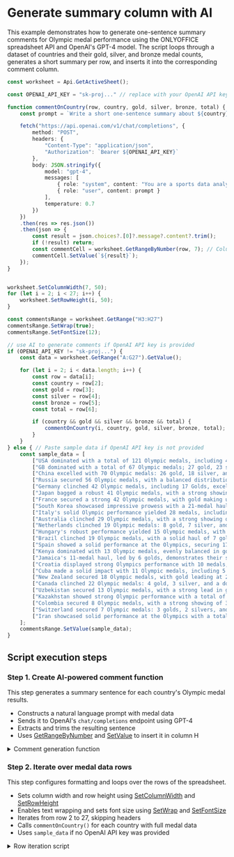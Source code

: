 # Generate summary column with AI

This example demonstrates how to generate one-sentence summary comments for Olympic medal performance using the ONLYOFFICE spreadsheet API and OpenAI's GPT-4 model. The script loops through a dataset of countries and their gold, silver, and bronze medal counts, generates a short summary per row, and inserts it into the corresponding comment column.

```ts editor-xlsx zoom=80 templateUrl=https://static.onlyoffice.com/assets/docs/samples/demo.xlsx
const worksheet = Api.GetActiveSheet();

const OPENAI_API_KEY = "sk-proj..." // replace with your OpenAI API key

function commentOnCountry(row, country, gold, silver, bronze, total) {
    const prompt = `Write a short one-sentence summary about ${country}'s Olympic medal performance. They won ${gold} gold, ${silver} silver, and ${bronze} bronze medals, for a total of ${total}. Use a confident and slightly analytical tone. Return just the sentence. Maximum 70 chars.`

    fetch("https://api.openai.com/v1/chat/completions", {
        method: "POST",
        headers: {
            "Content-Type": "application/json",
            "Authorization": `Bearer ${OPENAI_API_KEY}`
        },
        body: JSON.stringify({
            model: "gpt-4",
            messages: [
                { role: "system", content: "You are a sports data analyst." },
                { role: "user", content: prompt }
            ],
            temperature: 0.7
        })
    })
    .then(res => res.json())
    .then(json => {
        const result = json.choices?.[0]?.message?.content?.trim();
        if (!result) return;
        const commentCell = worksheet.GetRangeByNumber(row, 7); // Column H
        commentCell.SetValue(`${result}`);
    });
}


worksheet.SetColumnWidth(7, 50);
for (let i = 2; i < 27; i++) {
    worksheet.SetRowHeight(i, 50);
}

const commentsRange = worksheet.GetRange("H3:H27")
commentsRange.SetWrap(true);
commentsRange.SetFontSize(12);

// use AI to generate comments if OpenAI API key is provided
if (OPENAI_API_KEY != "sk-proj...") {
    const data = worksheet.GetRange("A:G27").GetValue();

    for (let i = 2; i < data.length; i++) {
        const row = data[i];
        const country = row[2];
        const gold = row[3];
        const silver = row[4];
        const bronze = row[5];
        const total = row[6];

        if (country && gold && silver && bronze && total) {
            commentOnCountry(i, country, gold, silver, bronze, total);
        }
    }
} else { // Paste sample data if OpenAI API key is not provided
    const sample_data = [
        ["USA dominated with a total of 121 Olympic medals, including 46 golds."],
        ["GB dominated with a total of 67 Olympic medals; 27 gold, 23 silver, 17 bronze."],
        ["China excelled with 70 Olympic medals: 26 gold, 18 silver, and 26 bronze."],
        ["Russia secured 56 Olympic medals, with a balanced distribution across gold, silver, and bronze."],
        ["Germany clinched 42 Olympic medals, including 17 Golds, excelling in competition."],
        ["Japan bagged a robust 41 Olympic medals, with a strong showing of 12 golds."],
        ["France secured a strong 42 Olympic medals, with gold making up nearly 24%."],
        ["South Korea showcased impressive prowess with a 21-medal haul in the Olympics."],
        ["Italy's solid Olympic performance yielded 28 medals, including 8 golds."],
        ["Australia clinched 29 Olympic medals, with a strong showing of 8 golds."],
        ["Netherlands clinched 19 Olympic medals: 8 gold, 7 silver, and 4 bronze."],
        ["Hungary's robust performance yielded 15 Olympic medals, with over half as gold."],
        ["Brazil clinched 19 Olympic medals, with a solid haul of 7 gold, 6 silver, 6 bronze."],
        ["Spain showed a solid performance at the Olympics, securing 17 medals in total."],
        ["Kenya dominated with 13 Olympic medals, evenly balanced in gold and silver."],
        ["Jamaica's 11-medal haul, led by 6 golds, demonstrates their strong Olympic prowess."],
        ["Croatia displayed strong Olympics performance with 10 medals, half being gold."],
        ["Cuba made a solid impact with 11 Olympic medals, including 5 golds."],
        ["New Zealand secured 18 Olympic medals, with gold leading at 22%."],
        ["Canada clinched 22 Olympic medals: 4 gold, 3 silver, and a dominating 15 bronze."],
        ["Uzbekistan secured 13 Olympic medals, with a strong lead in gold at four."],
        ["Kazakhstan showed strong Olympic performance with a total of 17 medals."],
        ["Colombia secured 8 Olympic medals, with a strong showing of 3 golds."],
        ["Switzerland secured 7 Olympic medals: 3 golds, 2 silvers, and 2 bronzes."],
        ["Iran showcased solid performance at the Olympics with a total of 8 medals."]
    ];
    commentsRange.SetValue(sample_data);
}

```

## Script execution steps

### Step 1. Create AI-powered comment function

This step generates a summary sentence for each country's Olympic medal results.

- Constructs a natural language prompt with medal data
- Sends it to OpenAI's `chat/completions` endpoint using GPT-4
- Extracts and trims the resulting sentence
- Uses [GetRangeByNumber](../../../usage-api/spreadsheet-api/ApiWorksheet/Methods/GetRangeByNumber/) and [SetValue](../../../usage-api/spreadsheet-api/ApiRange/Methods/SetValue/) to insert it in column H

<details>
  <summary>Comment generation function</summary>

```ts
function commentOnCountry(row, country, gold, silver, bronze, total) {
    const prompt = `Write a short one-sentence summary about ${country}'s Olympic medal performance. They won ${gold} gold, ${silver} silver, and ${bronze} bronze medals, for a total of ${total}. Use a confident and slightly analytical tone. Return just the sentence. Maximum 70 chars.`

    fetch("https://api.openai.com/v1/chat/completions", {
        method: "POST",
        headers: {
            "Content-Type": "application/json",
            "Authorization": `Bearer ${OPENAI_API_KEY}`
        },
        body: JSON.stringify({
            model: "gpt-4",
            messages: [
                { role: "system", content: "You are a sports data analyst." },
                { role: "user", content: prompt }
            ],
            temperature: 0.7
        })
    })
    .then(res => res.json())
    .then(json => {
        const result = json.choices?.[0]?.message?.content?.trim();
        if (!result) return;
        const commentCell = worksheet.GetRangeByNumber(row, 7); // Column H
        commentCell.SetValue(`${result}`);
    });
}
```

</details>

### Step 2. Iterate over medal data rows

This step configures formatting and loops over the rows of the spreadsheet.

- Sets column width and row height using [SetColumnWidth](../../../usage-api/spreadsheet-api/ApiWorksheet/Methods/SetColumnWidth/) and [SetRowHeight](../../../usage-api/spreadsheet-api/ApiWorksheet/Methods/SetRowHeight/)
- Enables text wrapping and sets font size using [SetWrap](../../../usage-api/spreadsheet-api/ApiRange/Methods/SetWrap/) and [SetFontSize](../../../usage-api/spreadsheet-api/ApiRange/Methods/SetFontSize/)
- Iterates from row 2 to 27, skipping headers
- Calls `commentOnCountry()` for each country with full medal data
- Uses `sample_data` if no OpenAI API key was provided

<details>
  <summary>Row iteration script</summary>

```ts
worksheet.SetColumnWidth(7, 50);
for (let i = 2; i < 27; i++) {
    worksheet.SetRowHeight(i, 50);
}

const commentsRange = worksheet.GetRange("H3:H27")
commentsRange.SetWrap(true);
commentsRange.SetFontSize(12);

// use AI to generate comments if OpenAI API key is provided
if (OPENAI_API_KEY != "sk-proj...") {
    const data = worksheet.GetRange("A:G27").GetValue();

    for (let i = 2; i < data.length; i++) {
        const row = data[i];
        const country = row[2];
        const gold = row[3];
        const silver = row[4];
        const bronze = row[5];
        const total = row[6];

        if (country && gold && silver && bronze && total) {
            commentOnCountry(i, country, gold, silver, bronze, total);
        }
    }
} else { // Paste sample data if OpenAI API key is not provided
    const sample_data = [
        ["USA dominated with a total of 121 Olympic medals, including 46 golds."],
        // ...
        ["Iran showcased solid performance at the Olympics with a total of 8 medals."]
    ];
    commentsRange.SetValue(sample_data);
}
```

</details>
